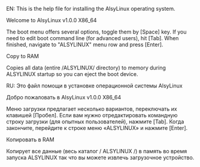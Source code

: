 EN: This is the help file for installing the AlsyLinux operating system.

Welcome to AlsyLinux v1.0.0 X86_64

 The boot menu offers several options, toggle them by [Space] key.
 If you need to edit boot command line (for advanced users), hit [Tab].
 When finished, navigate to "ALSYLINUX" menu row and press [Enter].

 Copy to RAM

 Copies all data (entire /ALSYLINUX/ directory) to memory during ALSYLINUX startup
 so you can eject the boot device.

RU: Это файл помощи в установке операционной системы AlsyLinux

Добро пожаловать в AlsyLinux v1.0.0 X86_64

  Меню загрузки предлагает несколько вариантов, переключать их клавишей [Пробел].
  Если вам нужно отредактировать командную строку загрузки (для опытных пользователей), нажмите [Tab].
  Когда закончите, перейдите к строке меню «ALSYLINUX» и нажмите [Enter].

  Копировать в RAM

  Копирует все данные (весь каталог / ALSYLINUX /) в память во время запуска ALSYLINUX
  так что вы можете извлечь загрузочное устройство.
